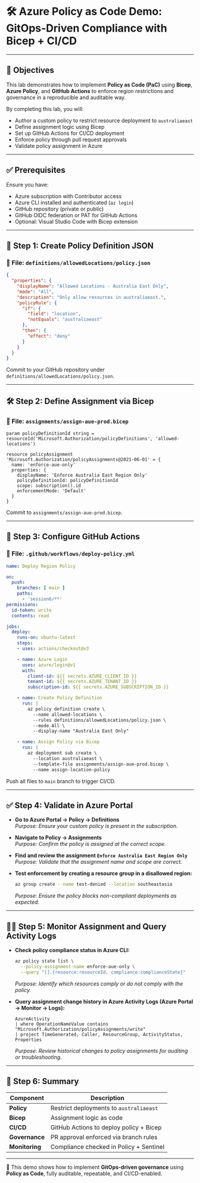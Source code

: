 # 🛠️ Azure Policy as Code Demo: GitOps-Driven Compliance with Bicep + CI/CD

---

## 🌟 Objectives

This lab demonstrates how to implement **Policy as Code (PaC)** using **Bicep**, **Azure Policy**, and **GitHub Actions** to enforce region restrictions and governance in a reproducible and auditable way.

By completing this lab, you will:

- Author a custom policy to restrict resource deployment to `australiaeast`
- Define assignment logic using Bicep
- Set up GitHub Actions for CI/CD deployment
- Enforce policy through pull request approvals
- Validate policy assignment in Azure

---

## ✅ Prerequisites

Ensure you have:

- Azure subscription with Contributor access
- Azure CLI installed and authenticated (`az login`)
- GitHub repository (private or public)
- GitHub OIDC federation or PAT for GitHub Actions
- Optional: Visual Studio Code with Bicep extension

---

## 📂 Step 1: Create Policy Definition JSON

### 📄 File: `definitions/allowedLocations/policy.json`

```json
{
  "properties": {
    "displayName": "Allowed Locations - Australia East Only",
    "mode": "All",
    "description": "Only allow resources in australiaeast.",
    "policyRule": {
      "if": {
        "field": "location",
        "notEquals": "australiaeast"
      },
      "then": {
        "effect": "deny"
      }
    }
  }
}
```

Commit to your GitHub repository under `definitions/allowedLocations/policy.json`.

---

## 🛠️ Step 2: Define Assignment via Bicep

### 📄 File: `assignments/assign-aue-prod.bicep`

```bicep
param policyDefinitionId string = resourceId('Microsoft.Authorization/policyDefinitions', 'allowed-locations')

resource policyAssignment 'Microsoft.Authorization/policyAssignments@2021-06-01' = {
  name: 'enforce-aue-only'
  properties: {
    displayName: 'Enforce Australia East Region Only'
    policyDefinitionId: policyDefinitionId
    scope: subscription().id
    enforcementMode: 'Default'
  }
}
```

Commit to `assignments/assign-aue-prod.bicep`.

---

## 📝 Step 3: Configure GitHub Actions

### 📄 File: `.github/workflows/deploy-policy.yml`

```yaml
name: Deploy Region Policy

on:
  push:
    branches: [ main ]
    paths:
      - 'session6/**'
permissions:
  id-token: write
  contents: read

jobs:
  deploy:
    runs-on: ubuntu-latest
    steps:
    - uses: actions/checkout@v3

    - name: Azure Login
      uses: azure/login@v1
      with:
        client-id: ${{ secrets.AZURE_CLIENT_ID }}
        tenant-id: ${{ secrets.AZURE_TENANT_ID }}
        subscription-id: ${{ secrets.AZURE_SUBSCRIPTION_ID }}

    - name: Create Policy Definition
      run: |
        az policy definition create \
          --name allowed-locations \
          --rules definitions/allowedLocations/policy.json \
          --mode All \
          --display-name "Australia East Only"

    - name: Assign Policy via Bicep
      run: |
        az deployment sub create \
          --location australiaeast \
          --template-file assignments/assign-aue-prod.bicep \
          --name assign-location-policy
```

Push all files to `main` branch to trigger CI/CD.

---
## ✅ Step 4: Validate in Azure Portal

- **Go to Azure Portal → Policy → Definitions**  
  *Purpose: Ensure your custom policy is present in the subscription.*

- **Navigate to Policy → Assignments**  
  *Purpose: Confirm the policy is assigned at the correct scope.*

- **Find and review the assignment `Enforce Australia East Region Only`**  
  *Purpose: Validate that the assignment name and scope are correct.*

- **Test enforcement by creating a resource group in a disallowed region:**
  ```bash
  az group create --name test-denied --location southeastasia
  ```
  *Purpose: Ensure the policy blocks non-compliant deployments as expected.*

---

## 🕵️‍♂️ Step 5: Monitor Assignment and Query Activity Logs

- **Check policy compliance status in Azure CLI:**
  ```bash
  az policy state list \
    --policy-assignment-name enforce-aue-only \
    --query "[].{resource:resourceId, compliance:complianceState}"
  ```
  *Purpose: Identify which resources comply or do not comply with the policy.*

- **Query assignment change history in Azure Activity Logs (Azure Portal → Monitor → Logs):**
  ```kql
  AzureActivity
  | where OperationNameValue contains "Microsoft.Authorization/policyAssignments/write"
  | project TimeGenerated, Caller, ResourceGroup, ActivityStatus, Properties
  ```
  *Purpose: Review historical changes to policy assignments for auditing or troubleshooting.*

---

## 📝 Step 6: Summary

| Component      | Description                             |
| -------------- | --------------------------------------- |
| **Policy**     | Restrict deployments to `australiaeast` |
| **Bicep**      | Assignment logic as code                |
| **CI/CD**      | GitHub Actions to deploy policy + Bicep |
| **Governance** | PR approval enforced via branch rules   |
| **Monitoring** | Compliance checked in Policy + Sentinel |

---

🚀 This demo shows how to implement **GitOps-driven governance** using **Policy as Code**, fully auditable, repeatable, and CI/CD-enabled.


